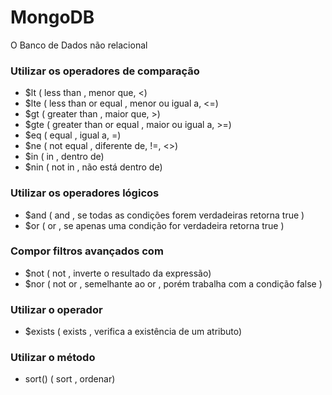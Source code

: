 # MongoDB
O Banco de Dados não relacional

### Utilizar os operadores de comparação
- $lt ( less than , menor que, <)
- $lte ( less than or equal , menor ou igual a, <=)
- $gt ( greater than , maior que, >)
- $gte ( greater than or equal , maior ou igual a, >=)
- $eq ( equal , igual a, =)
- $ne ( not equal , diferente de, !=, <>)
- $in ( in , dentro de)
- $nin ( not in , não está dentro de)

### Utilizar os operadores lógicos
- $and ( and , se todas as condições forem verdadeiras retorna true )
- $or ( or , se apenas uma condição for verdadeira retorna true )

### Compor filtros avançados com
- $not ( not , inverte o resultado da expressão)
- $nor ( not or , semelhante ao or , porém trabalha com a condição false )

### Utilizar o operador
- $exists ( exists , verifica a existência de um atributo)

### Utilizar o método
- sort() ( sort , ordenar)
